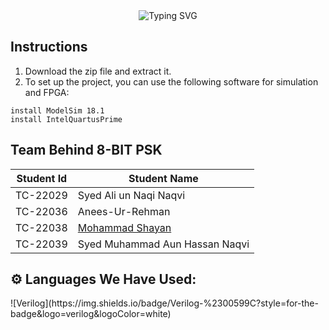 <div align="center">
  <img src="https://readme-typing-svg.herokuapp.com?font=Poppins&weight=600&size=28&duration=3500&pause=500&color=fffff&center=true&vCenter=true&width=435&lines=NED+University;Communication+System;Complex+Engineering+Problem" alt="Typing SVG" />
</div>

## Instructions
1. Download the zip file and extract it.
2. To set up the project, you can use the following software for simulation and FPGA:
```
install ModelSim 18.1
install IntelQuartusPrime
```


## Team Behind 8-BIT PSK

| Student Id | Student Name |
| ----------- | ------------- |
| TC-22029 | Syed Ali un Naqi Naqvi |
| TC-22036 | Anees-Ur-Rehman |
| TC-22038 | <a href="https://mohammadshayan.me">Mohammad Shayan</a> |
| TC-22039 | Syed Muhammad Aun Hassan Naqvi |

## ⚙️ Languages We Have Used:
<p align="left">
  ![Verilog](https://img.shields.io/badge/Verilog-%2300599C?style=for-the-badge&logo=verilog&logoColor=white)
</p>
